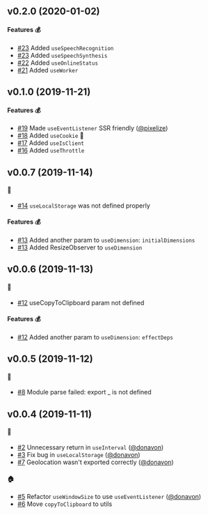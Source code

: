 ## v0.2.0 (2020-01-02)

#### Features :moneybag:

- [#23](https://github.com/craig1123/react-recipes/pull/23) Added `useSpeechRecognition`
- [#23](https://github.com/craig1123/react-recipes/pull/23) Added `useSpeechSynthesis`
- [#22](https://github.com/craig1123/react-recipes/pull/22) Added `useOnlineStatus`
- [#21](https://github.com/craig1123/react-recipes/pull/21) Added `useWorker`

## v0.1.0 (2019-11-21)

#### Features :moneybag:

- [#19](https://github.com/craig1123/react-recipes/pull/19) Made `useEventListener` SSR friendly ([@pixelize](https://github.com/pixelize))
- [#18](https://github.com/craig1123/react-recipes/pull/18) Added `useCookie` 🍪
- [#17](https://github.com/craig1123/react-recipes/pull/17) Added `useIsClient`
- [#16](https://github.com/craig1123/react-recipes/pull/16) Added `useThrottle`

## v0.0.7 (2019-11-14)

#### :bug:

- [#14](https://github.com/craig1123/react-recipes/pull/14) `useLocalStorage` was not defined properly

#### Features :moneybag:

- [#13](https://github.com/craig1123/react-recipes/pull/13) Added another param to `useDimension`: `initialDimensions`
- [#13](https://github.com/craig1123/react-recipes/pull/13) Added ResizeObserver to `useDimension`

## v0.0.6 (2019-11-13)

#### :bug:

- [#12](https://github.com/craig1123/react-recipes/pull/12) useCopyToClipboard param not defined

#### Features :moneybag:

- [#12](https://github.com/craig1123/react-recipes/pull/12) Added another param to `useDimension`: `effectDeps`

## v0.0.5 (2019-11-12)

#### :bug:

- [#8](https://github.com/craig1123/react-recipes/pull/8) Module parse failed: export \_ is not defined

## v0.0.4 (2019-11-11)

#### :bug:

- [#2](https://github.com/craig1123/react-recipes/pull/2) Unnecessary return in `useInterval` ([@donavon](https://github.com/donavon))
- [#3](https://github.com/craig1123/react-recipes/pull/3) Fix bug in `useLocalStorage` ([@donavon](https://github.com/donavon))
- [#7](https://github.com/craig1123/react-recipes/pull/7) Geolocation wasn't exported correctly ([@donavon](https://github.com/donavon))

#### :house:

- [#5](https://github.com/craig1123/react-recipes/pull/5) Refactor `useWindowSize` to use `useEventListener` ([@donavon](https://github.com/donavon))
- [#6](https://github.com/craig1123/react-recipes/pull/6) Move `copyToClipboard` to utils
